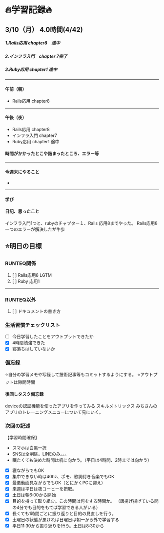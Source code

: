
# 🔥学習記録🔥
## 3/10（月） 4.0時間(4/42)
##### 1.Rails応用 chapter8　途中
##### 2.インフラ入門　chapter 7完了
##### 3.Ruby応用 chapter1 途中


***
#### 午前（朝）
- Rails応用 chapter8 

***
#### 午後（夜）
- Rails応用 chapter8
- インフラ入門 chapter7
- Ruby応用 chapter1 途中

#### 時間がかかったとこや詰まったところ、エラー等


***
#### 今週末にやること
-
***
#### 学び


#### 日記、思ったこと
インフラ入門1つと、rubyのチャプター１、Rails 応用8までやった。
Rails応用8　一つのエラーが解決したが牛歩



## ⭐️明日の目標
### RUNTEQ関係
1. [ ] Rails応用8 LGTM
2. [ ] Ruby 応用1 
***
### RUNTEQ以外
1. [ ] ドキュメントの書き方


### 生活習慣チェックリスト
- [ ] 今日学習したことをアウトプットできたか
- [x] 4時間勉強できた
- [x] 寝落ちはしていないか

### 備忘録
⭐️自分の学習メモや写経して技術記事等もコミットするようにする。
⭐️アウトプットは隙間時間

#### 後回しタスク備忘録
deviceの認証機能を使ったアプリを作ってみる
スキルメトリックス
みちさんのアプリのトレーニングメニューについて見にいく。


### 次回の記述
【学習時間確保】
- スマホは白黒一択
- SNSは全削除。LINEのみ。。。
- 眠たくても決めた時間は机に向かう。（平日は4時間、2時までは向かう）
- [x] 寝ながらでもOK
- [x] 集中できない時は40hz、ポモ、歌詞付き音楽でもOK
- [x] 最悪動画見ながらでもOK（とにかくPCに迎え）
- [x] 来週は平日は夜コーヒーを摂取。
- [x] 土日は朝6:00から開始
- [x] 目的を持って取り組む。この時間は何をする時間か。
（唐揚げ揚げている間の4分でも目的をもてば学習できる人がいる）
- [x] 長くても1時間ごとに振り返りと目的の見直しを行う。
- [x] 土曜日の状態が悪ければ日曜日は朝一から外で学習する
- [x] 平日11:30から振り返りを行う。土日は8:30から
